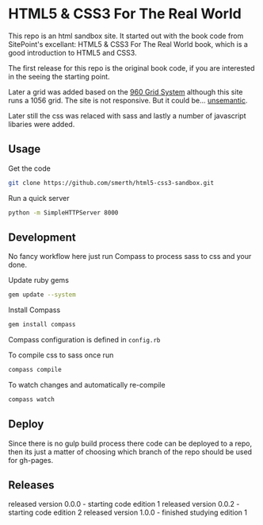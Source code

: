 # HTML5 & CSS3 For The Real World

This repo is an html sandbox site. It started out with the book code from SitePoint's excellant: HTML5 & CSS3 For The Real World book, which is a good introduction to HTML5 and CSS3. 

The first release for this repo is the original book code, if you are interested in the seeing the starting point.

Later a grid was added based on the [960 Grid System](http://960.gs/) although this site runs a 1056 grid.  The site is not responsive.  But it could be... [unsemantic](http://unsemantic.com).

Later still the css was relaced with sass and lastly a number of javascript libaries were added.

## Usage

Get the code
```bash
git clone https://github.com/smerth/html5-css3-sandbox.git
```
Run a quick server
```bash
python -m SimpleHTTPServer 8000
```

## Development

No fancy workflow here just run Compass to process sass to css and your done.

Update ruby gems
```bash
gem update --system
```
Install Compass
```bash
gem install compass
```

Compass configuration is defined in ```config.rb```

To compile css to sass once run

```bash
compass compile
```

To watch changes and automatically re-compile
```bash
compass watch
```

## Deploy

Since there is no gulp build process there code can be deployed to a repo, then its just a matter of choosing which branch of the repo should be used for gh-pages.

## Releases

released version 0.0.0 - starting code edition 1
released version 0.0.2 - starting code edition 2
released version 1.0.0 - finished studying edition 1
